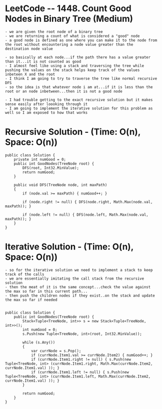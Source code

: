 # LeetCode -- 1448. Count Good Nodes in Binary Tree (Medium)

    - we are given the root node of a binary tree
    - we are returning a count of what is considered a "good" node
    - a good node is defined as one where you can make it to the node from the root without encountering a node value greater than the destination node value

    - so basically at each node...if the path there has a value greater than it...it is not counted as good
    - I almost feel like using a stack and traversing the tree while pushing the values on the stack helps keep track of the values inbeteen X and the root
    - I think I am going to try to traverse the tree like normal recursive DFS
    - so the idea is that whatever node i am at...if it is less than the root or an node inbetween...then it is not a good node
    
    - I had trouble getting to the exact recursive solution but it makes sense easily after loooking through it
    - I am going to implement the iterative solution for this problem as well so I am exposed to how that works


# Recursive Solution - (Time: O(n), Space: O(n))

    public class Solution {
        private int numGood = 0;
        public int GoodNodes(TreeNode root) {
            DFS(root, Int32.MinValue);
            return numGood;
        }

        public void DFS(TreeNode node, int maxPath)
        {
            if (node.val >= maxPath) { numGood++; }

            if (node.right != null) { DFS(node.right, Math.Max(node.val, maxPath)); }

            if (node.left != null) { DFS(node.left, Math.Max(node.val, maxPath)); }
        }
    }


# Iterative Solution - (Time: O(n), Space: O(n))

    - so for the iterative solution we need to implement a stack to keep track of the calls
    - we are essentially imitating the call stack from the recursive solution
    - then the meat of it is the same concept...check the value against the max so far in this current path...
    - then push the children nodes if they exist..on the stack and update the max so far if needed


    public class Solution {
        public int GoodNodes(TreeNode root) {
            Stack<Tuple<TreeNode, int>> s = new Stack<Tuple<TreeNode, int>>();
            int numGood = 0;
            s.Push(new Tuple<TreeNode, int>(root, Int32.MinValue));

            while (s.Any())
            {
                var currNode = s.Pop();
                if (currNode.Item1.val >= currNode.Item2) { numGood++; }
                if (currNode.Item1.right != null) { s.Push(new Tuple<TreeNode, int> (currNode.Item1.right, Math.Max(currNode.Item2, currNode.Item1.val) )); }
                if (currNode.Item1.left != null) { s.Push(new Tuple<TreeNode, int> (currNode.Item1.left, Math.Max(currNode.Item2, currNode.Item1.val) )); }
            }

            return numGood;
        }
    }





